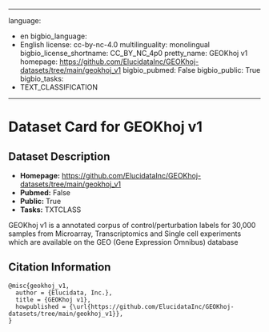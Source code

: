 
---
language: 
- en
bigbio_language: 
- English
license: cc-by-nc-4.0
multilinguality: monolingual
bigbio_license_shortname: CC_BY_NC_4p0
pretty_name: GEOKhoj v1
homepage: https://github.com/ElucidataInc/GEOKhoj-datasets/tree/main/geokhoj_v1
bigbio_pubmed: False
bigbio_public: True
bigbio_tasks: 
- TEXT_CLASSIFICATION
---


# Dataset Card for GEOKhoj v1

## Dataset Description

- **Homepage:** https://github.com/ElucidataInc/GEOKhoj-datasets/tree/main/geokhoj_v1
- **Pubmed:** False
- **Public:** True
- **Tasks:** TXTCLASS


GEOKhoj v1 is a annotated corpus of control/perturbation labels for 30,000 samples
from Microarray, Transcriptomics and Single cell experiments which are available on
the GEO (Gene Expression Omnibus) database



## Citation Information

```
@misc{geokhoj_v1,
  author = {Elucidata, Inc.},
  title = {GEOKhoj v1},
  howpublished = {\url{https://github.com/ElucidataInc/GEOKhoj-datasets/tree/main/geokhoj_v1}},
}

```
